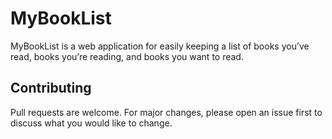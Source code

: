 # MyBookList
MyBookList is a web application for easily keeping a list of books you’ve read, books you’re reading, and books you want to read. 

## Contributing 
Pull requests are welcome. For major changes, please open an issue first to discuss what you would like to change.
